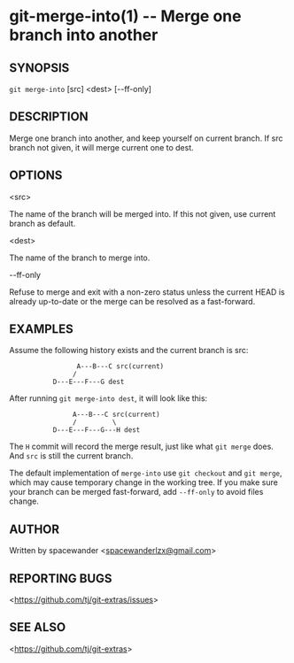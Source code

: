 git-merge-into(1) -- Merge one branch into another
=================================

## SYNOPSIS

`git merge-into` [src] &lt;dest&gt; [--ff-only]

## DESCRIPTION

Merge one branch into another, and keep yourself on current branch. If src branch not given, it will merge current one to dest.

## OPTIONS
  
  &lt;src&gt;

  The name of the branch will be merged into. If this not given, use current branch as default.

  &lt;dest&gt;

  The name of the branch to merge into.

  --ff-only

  Refuse to merge and exit with a non-zero status unless the current HEAD is
  already up-to-date or the merge can be resolved as a fast-forward.


## EXAMPLES

Assume the following history exists and the current branch is src:

                     A---B---C src(current)
                    /
               D---E---F---G dest

After running `git merge-into dest`, it will look like this:

                    A---B---C src(current)
                    /         \
               D---E---F---G---H dest

The `H` commit will record the merge result, just like what `git merge` does.
And `src` is still the current branch.

The default implementation of `merge-into` use `git checkout` and `git merge`, 
which may cause temporary change in the working tree. If you make sure your 
branch can be merged fast-forward, add `--ff-only` to avoid files change.

## AUTHOR

Written by spacewander &lt;<spacewanderlzx@gmail.com>&gt;

## REPORTING BUGS

&lt;<https://github.com/tj/git-extras/issues>&gt;

## SEE ALSO

&lt;<https://github.com/tj/git-extras>&gt;

